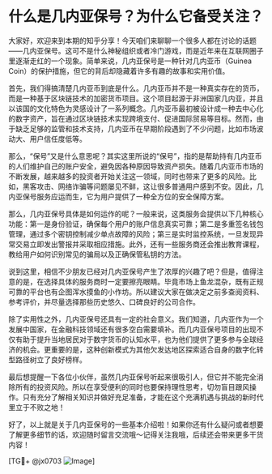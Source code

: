 # 什么是几内亚保号？为什么它备受关注？

大家好，欢迎来到本期的知乎分享！今天咱们来聊聊一个很多人都在讨论的话题——几内亚保号。这可不是什么神秘组织或者冷门游戏，而是近年来在互联网圈子里逐渐走红的一个现象。简单来说，几内亚保号是一种针对几内亚币（Guinea Coin）的保护措施，但它的背后却隐藏着许多有趣的故事和实用价值。

首先，我们得搞清楚几内亚币到底是什么。几内亚币并不是一种真实存在的货币，而是一种基于区块链技术的加密货币项目。这个项目起源于非洲国家几内亚，并且以该国的文化特色为灵感设计了一系列概念。几内亚币最初被设计成一种去中心化的数字资产，旨在通过区块链技术实现跨境支付、促进国际贸易等目标。然而，由于缺乏足够的监管和技术支持，几内亚币在早期阶段遇到了不少问题，比如市场波动大、用户信任度低等。

那么，“保号”又是什么意思呢？其实这里所说的“保号”，指的是帮助持有几内亚币的人们维护自己的账户安全，避免因各种原因导致资产损失。随着几内亚币市场的不断发展，越来越多的投资者开始关注这一领域，同时也带来了更多的风险。比如，黑客攻击、网络诈骗等问题屡见不鲜，这让很多普通用户感到不安。因此，几内亚保号服务应运而生，它为用户提供了一种全方位的安全保障方案。

那么，几内亚保号具体是如何运作的呢？一般来说，这类服务会提供以下几种核心功能：第一是身份验证，确保每个用户的账户信息真实可靠；第二是多重签名钱包管理，通过多个密钥控制减少单点故障的风险；第三是实时监控系统，一旦发现异常交易立即发出警报并采取相应措施。此外，还有一些服务商还会推出教育课程，教给用户如何识别常见的骗局以及正确保管私钥的方法。

说到这里，相信不少朋友已经对几内亚保号产生了浓厚的兴趣了吧？但是，值得注意的是，在选择具体的服务商时一定要擦亮眼睛。毕竟市场上鱼龙混杂，既有正规可靠的平台也有企图浑水摸鱼的小作坊。所以建议大家在做决定之前多查阅资料、参考评价，并尽量选择那些历史悠久、口碑良好的公司合作。

除了实用性之外，几内亚保号还具有一定的社会意义。我们知道，几内亚作为一个发展中国家，在金融科技领域还有很多空白需要填补。而几内亚保号项目的出现不仅有助于提升当地居民对于数字货币的认知水平，也为他们提供了更多参与全球经济的机会。更重要的是，这种创新模式为其他欠发达地区探索适合自身的数字化转型路径树立了良好榜样。

最后想提醒一下各位小伙伴，虽然几内亚保号听起来很吸引人，但它并不能完全消除所有的投资风险。所以在享受便利的同时也要保持理性思考，切勿盲目跟风操作。只有充分了解相关知识并做好充足准备，才能在这个充满机遇与挑战的新时代里立于不败之地！

好了，以上就是关于几内亚保号的一些基本介绍啦！如果你还有什么疑问或者想要了解更多细节的话，欢迎随时留言交流哦～记得关注我哦，后续还会带来更多干货内容！

[TG💪+ @jx0703 ![Image](https://github.com/user-attachments/assets/dbca1d08-cadb-493c-b0ec-ad6f7a83f270)]